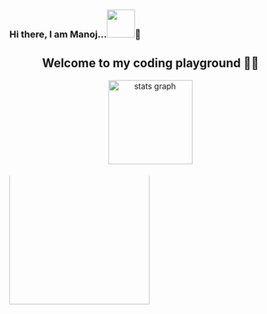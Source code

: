 
### Hi there, I am Manoj...<img src="https://media.giphy.com/media/mGcNjsfWAjY5AEZNw6/giphy.gif" width="50">👋
<h2 align="center">Welcome to my coding playground 👨‍💻</h2>

<div align="center">
  <img src="https://github-readme-stats.vercel.app/api?username=ManojMaurya207&hide_title=false&hide_rank=false&show_icons=true&include_all_commits=true&count_private=true&disable_animations=false&theme=dracula&locale=en&hide_border=false" height="150" alt="stats graph"  />
<!--   <img src="https://github-readme-stats.vercel.app/api/top-langs?username=maurodesouza&locale=en&hide_title=false&layout=compact&card_width=320&langs_count=5&theme=dracula&hide_border=false" height="150" alt="languages graph"  /> -->
</div>




<div align="center" style="overflow: hidden; height: calc(100% - 40px); position: relative; top: 20px; width: fit-content;">
<img align="center" height="250" style="position: relative; top: -20px;"  src="https://camo.githubusercontent.com/0eda36005abd9bf7e72584afc2f6ef1e808a357cb65a07fc2fe5036ba5268df7/68747470733a2f2f692e70696e696d672e636f6d2f6f726967696e616c732f65382f66342f35332f65386634353334363961336563393765636433353464663436356437333931332e676966" />
</div>

<!--
<div align="center">
  something about me
</div>
<br>-->

### <h2 align="center">Skills </h2>
<div align="center">
  <img src="https://cdn.jsdelivr.net/gh/devicons/devicon/icons/javascript/javascript-original.svg" height="30" alt="javascript logo"  />
  <img width="12" />
  <img src="https://cdn.jsdelivr.net/gh/devicons/devicon/icons/typescript/typescript-original.svg" height="30" alt="typescript logo"  />
  <img width="12" />
  <img src="https://cdn.jsdelivr.net/gh/devicons/devicon/icons/react/react-original.svg" height="30" alt="react logo"  />
  <img width="12" />
  <img src="https://cdn.jsdelivr.net/gh/devicons/devicon/icons/html5/html5-original.svg" height="30" alt="html5 logo"  />
  <img width="12" />
  <img src="https://cdn.jsdelivr.net/gh/devicons/devicon/icons/css3/css3-original.svg" height="30" alt="css3 logo"  />
  <img width="12" />
  <img src="https://cdn.jsdelivr.net/gh/devicons/devicon/icons/python/python-original.svg" height="30" alt="python logo"  />
  <img width="12" />
  <img src="https://cdn.jsdelivr.net/gh/devicons/devicon/icons/csharp/csharp-original.svg" height="30" alt="csharp logo"  />
</div>



### <h2 align="center">Socials </h2>
<div align="center">
  <a href="https://www.youtube.com/c/OVERLOADEDWITHSCIENCE" ><img src="https://cdn-icons-png.freepik.com/512/1384/1384060.png?uid=R108457228&ga=GA1.1.21447292.1687331905" height="35" alt="youtube logo"  /></a>
  <img width="12" />
  <a href="https://www.instagram.com/manoj_maurya207_/" ><img src="https://cdn-icons-png.freepik.com/512/2111/2111463.png?ga=GA1.1.21447292.1687331905" height="35" alt="instagram logo"  /></a>
  <img width="12" />
  <a href ="mailto:manojkumarmaurya9372@gmail.com"><img src="https://cdn-icons-png.freepik.com/512/5968/5968534.png?uid=R108457228&ga=GA1.1.21447292.1687331905" height="35" alt="gmail logo"  /></a>
  <img width="12" />
  <a href="https://www.linkedin.com/in/manoj-maurya/"><img src="https://cdn-icons-png.freepik.com/512/2504/2504923.png?uid=R108457228&ga=GA1.1.21447292.1687331905" height="35" alt="linkedin logo"  />
</div></a>


<!--
<br clear="both">

<img src="https://raw.githubusercontent.com/maurodesouza/maurodesouza/output/snake.svg" alt="Snake animation" />
>

